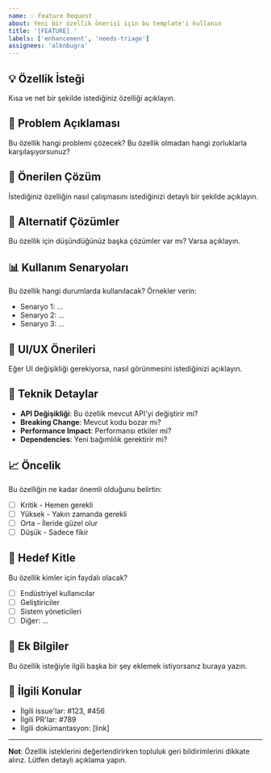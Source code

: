 ```yaml
---
name: 💡 Feature Request
about: Yeni bir özellik önerisi için bu template'i kullanın
title: '[FEATURE] '
labels: ['enhancement', 'needs-triage']
assignees: 'alknbugra'
---
```


## 💡 Özellik İsteği
Kısa ve net bir şekilde istediğiniz özelliği açıklayın.

## 🎯 Problem Açıklaması
Bu özellik hangi problemi çözecek? Bu özellik olmadan hangi zorluklarla karşılaşıyorsunuz?

## 💭 Önerilen Çözüm
İstediğiniz özelliğin nasıl çalışmasını istediğinizi detaylı bir şekilde açıklayın.

## 🔄 Alternatif Çözümler
Bu özellik için düşündüğünüz başka çözümler var mı? Varsa açıklayın.

## 📊 Kullanım Senaryoları
Bu özellik hangi durumlarda kullanılacak? Örnekler verin:
- Senaryo 1: ...
- Senaryo 2: ...
- Senaryo 3: ...

## 🎨 UI/UX Önerileri
Eğer UI değişikliği gerekiyorsa, nasıl görünmesini istediğinizi açıklayın.

## 🔧 Teknik Detaylar
- **API Değişikliği**: Bu özellik mevcut API'yi değiştirir mi?
- **Breaking Change**: Mevcut kodu bozar mı?
- **Performance Impact**: Performansı etkiler mi?
- **Dependencies**: Yeni bağımlılık gerektirir mi?

## 📈 Öncelik
Bu özelliğin ne kadar önemli olduğunu belirtin:
- [ ] Kritik - Hemen gerekli
- [ ] Yüksek - Yakın zamanda gerekli
- [ ] Orta - İleride güzel olur
- [ ] Düşük - Sadece fikir

## 🎯 Hedef Kitle
Bu özellik kimler için faydalı olacak?
- [ ] Endüstriyel kullanıcılar
- [ ] Geliştiriciler
- [ ] Sistem yöneticileri
- [ ] Diğer: ...

## 📝 Ek Bilgiler
Bu özellik isteğiyle ilgili başka bir şey eklemek istiyorsanız buraya yazın.

## 🔗 İlgili Konular
- İlgili issue'lar: #123, #456
- İlgili PR'lar: #789
- İlgili dokümantasyon: [link]

---

**Not**: Özellik isteklerini değerlendirirken topluluk geri bildirimlerini dikkate alırız. Lütfen detaylı açıklama yapın.
